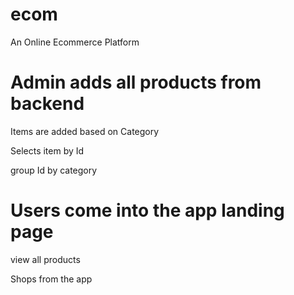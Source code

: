 # ecom

An Online Ecommerce Platform

# Admin adds all products from backend

Items are added based on Category

Selects item by Id 

group Id by category

# Users come into the app landing page

view all products

Shops from the app







